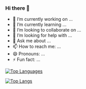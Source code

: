### Hi there 👋

- 🔭 I’m currently working on ...
- 🌱 I’m currently learning ...
- 👯 I’m looking to collaborate on ...
- 🤔 I’m looking for help with ...
- 💬 Ask me about ...
- 📫 How to reach me: ...
- 😄 Pronouns: ...
- ⚡ Fun fact: ...

<a href="https://github.com/cand-99" align="left"><img src="https://github-readme-stats.vercel.app/api/top-langs/?username=cand-99&langs_count=10&title_color=0891b2&text_color=ffffff&icon_color=0891b2&bg_color=1c1917&hide_border=true&locale=en&custom_title=Top%20%Languages" alt="Top Languages" /></a>

[![Top Langs](https://github-readme-stats-git-masterrstaa-rickstaa.vercel.app/api/top-langs/?username=cand-99&layout=compact&hide=css,html&exclude_repo=a-store,Test-Frontend-Developer-Movie-App,WebGasnet-Skripsi,larave-vue,silaukmas,larave1,skck-online,cms-skck,guh-project,cms-technikom,technikom-landing-page )](https://github.com/cand-99/github-readme-stats)

<!--
**cand-99/cand-99** is a ✨ _special_ ✨ repository because its `README.md` (this file) appears on your GitHub profile.

Here are some ideas to get you started:

- 🔭 I’m currently working on ...
- 🌱 I’m currently learning ...
- 👯 I’m looking to collaborate on ...
- 🤔 I’m looking for help with ...
- 💬 Ask me about ...
- 📫 How to reach me: ...
- 😄 Pronouns: ...
- ⚡ Fun fact: ...
-->


